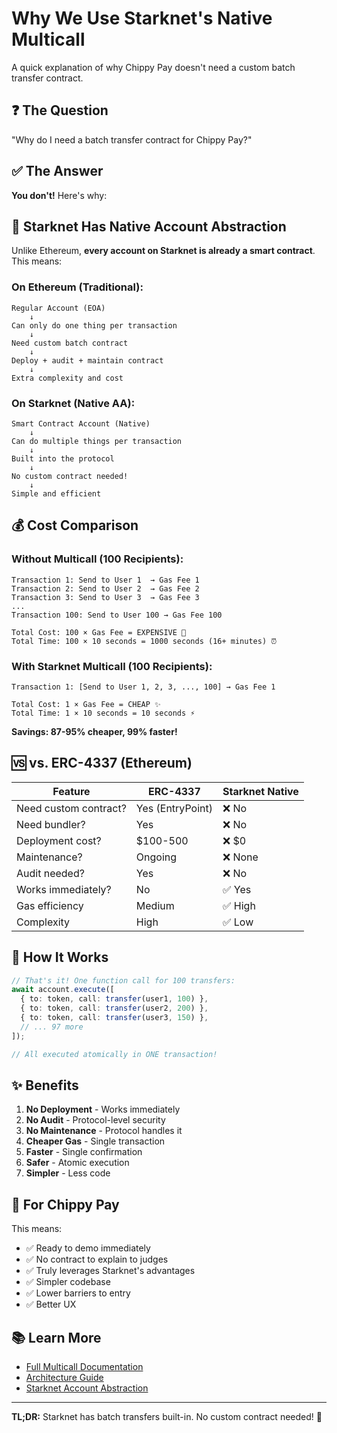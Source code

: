 # Why We Use Starknet's Native Multicall

A quick explanation of why Chippy Pay doesn't need a custom batch transfer contract.

## ❓ The Question

"Why do I need a batch transfer contract for Chippy Pay?"

## ✅ The Answer

**You don't!** Here's why:

## 🌟 Starknet Has Native Account Abstraction

Unlike Ethereum, **every account on Starknet is already a smart contract**. This means:

### On Ethereum (Traditional):
```
Regular Account (EOA)
    ↓
Can only do one thing per transaction
    ↓
Need custom batch contract
    ↓
Deploy + audit + maintain contract
    ↓
Extra complexity and cost
```

### On Starknet (Native AA):
```
Smart Contract Account (Native)
    ↓
Can do multiple things per transaction
    ↓
Built into the protocol
    ↓
No custom contract needed!
    ↓
Simple and efficient
```

## 💰 Cost Comparison

### Without Multicall (100 Recipients):
```
Transaction 1: Send to User 1  → Gas Fee 1
Transaction 2: Send to User 2  → Gas Fee 2
Transaction 3: Send to User 3  → Gas Fee 3
...
Transaction 100: Send to User 100 → Gas Fee 100

Total Cost: 100 × Gas Fee = EXPENSIVE 💸
Total Time: 100 × 10 seconds = 1000 seconds (16+ minutes) ⏰
```

### With Starknet Multicall (100 Recipients):
```
Transaction 1: [Send to User 1, 2, 3, ..., 100] → Gas Fee 1

Total Cost: 1 × Gas Fee = CHEAP ✨
Total Time: 1 × 10 seconds = 10 seconds ⚡
```

**Savings: 87-95% cheaper, 99% faster!**

## 🆚 vs. ERC-4337 (Ethereum)

| Feature | ERC-4337 | Starknet Native |
|---------|----------|-----------------|
| Need custom contract? | Yes (EntryPoint) | ❌ No |
| Need bundler? | Yes | ❌ No |
| Deployment cost? | $100-500 | ❌ $0 |
| Maintenance? | Ongoing | ❌ None |
| Audit needed? | Yes | ❌ No |
| Works immediately? | No | ✅ Yes |
| Gas efficiency | Medium | ✅ High |
| Complexity | High | ✅ Low |

## 🎯 How It Works

```typescript
// That's it! One function call for 100 transfers:
await account.execute([
  { to: token, call: transfer(user1, 100) },
  { to: token, call: transfer(user2, 200) },
  { to: token, call: transfer(user3, 150) },
  // ... 97 more
]);

// All executed atomically in ONE transaction!
```

## ✨ Benefits

1. **No Deployment** - Works immediately
2. **No Audit** - Protocol-level security
3. **No Maintenance** - Protocol handles it
4. **Cheaper Gas** - Single transaction
5. **Faster** - Single confirmation
6. **Safer** - Atomic execution
7. **Simpler** - Less code

## 🚀 For Chippy Pay

This means:
- ✅ Ready to demo immediately
- ✅ No contract to explain to judges
- ✅ Truly leverages Starknet's advantages
- ✅ Simpler codebase
- ✅ Lower barriers to entry
- ✅ Better UX

## 📚 Learn More

- [Full Multicall Documentation](./MULTICALL.md)
- [Architecture Guide](./ARCHITECTURE.md)
- [Starknet Account Abstraction](https://docs.starknet.io/documentation/architecture_and_concepts/Accounts/introduction/)

---

**TL;DR:** Starknet has batch transfers built-in. No custom contract needed! 🎉

